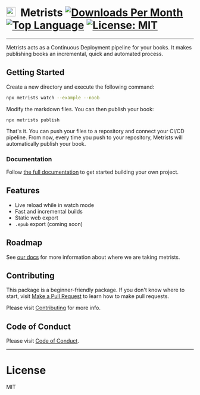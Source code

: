 # <img src="https://metrists.com/images/metrists-abstract.svg" height="25" />&nbsp;&nbsp;Metrists [![Downloads Per Month](https://img.shields.io/npm/dm/metrists)](https://www.npmjs.com/package/metrists) [![Top Language](https://img.shields.io/github/languages/top/metrists/metrists)](https://github.com/metrists/metrists/) [![License: MIT](https://img.shields.io/badge/License-MIT-blue.svg)](https://opensource.org/licenses/MIT) [![<metrists>](https://github.com/metrists/metrists/actions/workflows/test.yml/badge.svg)](https://github.com/metrists/metrists/actions/workflows/test.yml)

---

Metrists acts as a Continuous Deployment pipeline for your books. It makes publishing books an incremental, quick and automated process.

## Getting Started

Create a new directory and execute the following command:

```bash
npx metrists watch --example --noob
```

Modify the markdown files. You can then publish your book:

```
npx metrists publish
```

That's it. You can push your files to a repository and connect your CI/CD pipeline. From now, every time you push to your repository, Metrists will automatically publish your book.

### Documentation

Follow [the full documentation](https://metrists.com/docs/documentation) to get started building your own project.

## Features

- Live reload while in watch mode
- Fast and incremental builds
- Static web export
- `.epub` export (coming soon)

## Roadmap

See [our docs](https://metrists.com/docs) for more information about where we are taking metrists.

## Contributing

This package is a beginner-friendly package. If you don't know where to start, visit [Make a Pull Request](https://makeapullrequest.com/) to learn how to make pull requests.

Please visit [Contributing](CONTRIBUTING.md) for more info.

## Code of Conduct

Please visit [Code of Conduct](CODE_OF_CONDUCT.md).

---

# License

MIT
